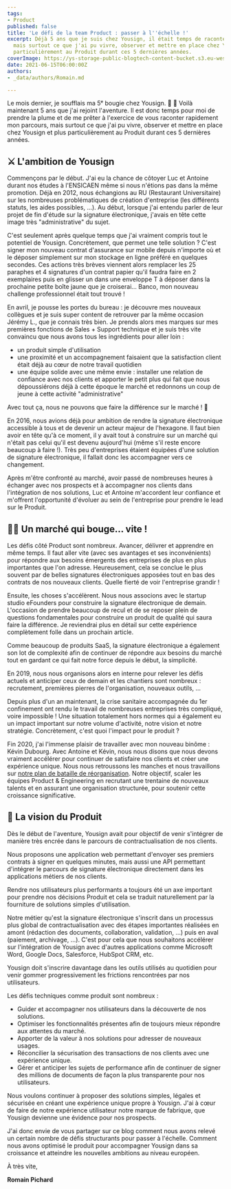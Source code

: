 ```yaml
---
tags:
- Product
published: false
title: 'Le défi de la team Product : passer à l''échelle !'
excerpt: Déjà 5 ans que je suis chez Yousign, il était temps de raconter mon parcours,
  mais surtout ce que j'ai pu vivre, observer et mettre en place chez Yousign et plus
  particulièrement au Produit durant ces 5 dernières années.
coverImage: https://ys-storage-public-blogtech-content-bucket.s3.eu-west-3.amazonaws.com/08-product-vision@2x.png
date: 2021-06-15T06:00:00Z
authors:
- _data/authors/Romain.md

---
```

Le mois dernier, je soufflais ma 5ᵉ bougie chez Yousign. 🎂 🎈 Voilà maintenant 5 ans que j'ai rejoint l'aventure. Il est donc temps pour moi de prendre la plume et de me prêter à l'exercice de vous raconter rapidement mon parcours, mais surtout ce que j'ai pu vivre, observer et mettre en place chez Yousign et plus particulièrement au Produit durant ces 5 dernières années.

## ⚔️ L'ambition de Yousign

Commençons par le début. J'ai eu la chance de côtoyer Luc et Antoine durant nos études à l'ENSICAEN même si nous n'étions pas dans la même promotion. Déjà en 2012, nous échangions au RU (Restaurant Universitaire) sur les nombreuses problématiques de création d'entreprise (les différents statuts, les aides possibles, ...). Au début, lorsque j'ai entendu parler de leur projet de fin d'étude sur la signature électronique, j'avais en tête cette image très "administrative" du sujet.

C'est seulement après quelque temps que j'ai vraiment compris tout le potentiel de Yousign. Concrètement, que permet une telle solution ? C'est signer mon nouveau contrat d'assurance sur mobile depuis n'importe où et le déposer simplement sur mon stockage en ligne préféré en quelques secondes. Ces actions très brèves viennent alors remplacer les 25 paraphes et 4 signatures d'un contrat papier qu'il faudra faire en 2 exemplaires puis en glisser un dans une enveloppe T à déposer dans la prochaine petite boîte jaune que je croiserai... Banco, mon nouveau challenge professionnel était tout trouvé !

En avril, je pousse les portes du bureau : je découvre mes nouveaux collègues et je suis super content de retrouver par la même occasion Jérémy L., que je connais très bien. Je prends alors mes marques sur mes premières fonctions de Sales + Support technique et je suis très vite convaincu que nous avons tous les ingrédients pour aller loin :

* un produit simple d'utilisation
* une proximité et un accompagnement faisaient que la satisfaction client était déjà au cœur de notre travail quotidien
* une équipe solide avec une même envie : installer une relation de confiance avec nos clients et apporter le petit plus qui fait que nous dépoussiérons déjà à cette époque le marché et redonnons un coup de jeune à cette activité "administrative"

Avec tout ça, nous ne pouvons que faire la différence sur le marché ! 💪

En 2016, nous avions déjà pour ambition de rendre la signature électronique accessible à tous et de devenir un acteur majeur de l'hexagone. Il faut bien avoir en tête qu'à ce moment, il y avait tout à construire sur un marché qui n'était pas celui qu'il est devenu aujourd'hui (même s'il reste encore beaucoup à faire !). Très peu d'entreprises étaient équipées d'une solution de signature électronique, il fallait donc les accompagner vers ce changement.

Après m'être confronté au marché, avoir passé de nombreuses heures à échanger avec nos prospects et à accompagner nos clients dans l'intégration de nos solutions, Luc et Antoine m'accordent leur confiance et m'offrent l'opportunité d'évoluer au sein de l'entreprise pour prendre le lead sur le Produit.

## 🏃‍♂️ Un marché qui bouge... vite !

Les défis côté Product sont nombreux. Avancer, délivrer et apprendre en même temps. Il faut aller vite (avec ses avantages et ses inconvénients) pour répondre aux besoins émergents des entreprises de plus en plus importantes que l'on adresse. Heureusement, cela se conclue le plus souvent par de belles signatures électroniques apposées tout en bas des contrats de nos nouveaux clients. Quelle fierté de voir l'entreprise grandir !

Ensuite, les choses s'accélèrent. Nous nous associons avec le startup studio eFounders pour construire la signature électronique de demain. L'occasion de prendre beaucoup de recul et de se reposer plein de questions fondamentales pour construire un produit de qualité qui saura faire la différence. Je reviendrai plus en détail sur cette expérience complètement folle dans un prochain article.

Comme beaucoup de produits SaaS, la signature électronique a également son lot de complexité afin de continuer de répondre aux besoins du marché tout en gardant ce qui fait notre force depuis le début, la simplicité.

En 2019, nous nous organisons alors en interne pour relever les défis actuels et anticiper ceux de demain et les chantiers sont nombreux : recrutement, premières pierres de l'organisation, nouveaux outils, ...

Depuis plus d'un an maintenant, la crise sanitaire accompagnée du 1er confinement ont rendu le travail de nombreuses entreprises très compliqué, voire impossible ! Une situation totalement hors normes qui a également eu un impact important sur notre volume d'activité, notre vision et notre stratégie. Concrètement, c'est quoi l'impact pour le produit ?

Fin 2020, j'ai l'immense plaisir de travailler avec mon nouveau binôme : Kévin Dubourg. Avec Antoine et Kévin, nous nous disons que nous devons vraiment accélérer pour continuer de satisfaire nos clients et créer une expérience unique. Nous nous retroussons les manches et nous travaillons sur [notre plan de bataille de réorganisation](https://blog.yousign.io/posts/reorganization). Notre objectif, scaler les équipes Product & Engineering en recrutant une trentaine de nouveaux talents et en assurant une organisation structurée, pour soutenir cette croissance significative.

## 🚀 La vision du Produit

Dès le début de l'aventure, Yousign avait pour objectif de venir s'intégrer de manière très encrée dans le parcours de contractualisation de nos clients.

Nous proposons une application web permettant d'envoyer ses premiers contrats à signer en quelques minutes, mais aussi une API permettant d'intégrer le parcours de signature électronique directement dans les applications métiers de nos clients.

Rendre nos utilisateurs plus performants a toujours été un axe important pour prendre nos décisions Produit et cela se traduit naturellement par la fourniture de solutions simples d'utilisation.

Notre métier qu'est la signature électronique s'inscrit dans un processus plus global de contractualisation avec des étapes importantes réalisées en amont (rédaction des documents, collaboration, validation, ...) puis en aval (paiement, archivage, ...). C'est pour cela que nous souhaitons accélérer sur l'intégration de Yousign avec d'autres applications comme Microsoft Word, Google Docs, Salesforce, HubSpot CRM, etc.

Yousign doit s'inscrire davantage dans les outils utilisés au quotidien pour venir gommer progressivement les frictions rencontrées par nos utilisateurs.

Les défis techniques comme produit sont nombreux :

* Guider et accompagner nos utilisateurs dans la découverte de nos solutions.
* Optimiser les fonctionnalités présentes afin de toujours mieux répondre aux attentes du marché.
* Apporter de la valeur à nos solutions pour adresser de nouveaux usages.
* Réconcilier la sécurisation des transactions de nos clients avec une expérience unique.
* Gérer et anticiper les sujets de performance afin de continuer de signer des millions de documents de façon la plus transparente pour nos utilisateurs.

Nous voulons continuer à proposer des solutions simples, légales et sécurisée en créant une expérience unique propre à Yousign. J'ai à cœur de faire de notre expérience utilisateur notre marque de fabrique, que Yousign devienne une évidence pour nos prospects.

J'ai donc envie de vous partager sur ce blog comment nous avons relevé un certain nombre de défis structurants pour passer à l'échelle. Comment nous avons optimisé le produit pour accompagner Yousign dans sa croissance et atteindre les nouvelles ambitions au niveau européen.

À très vite,

**Romain Pichard**